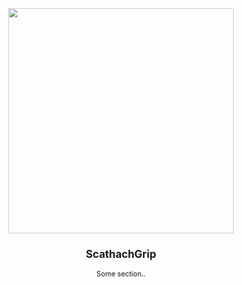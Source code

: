 <div align="center">
    <img src="https://cdn.discordapp.com/attachments/952117487166705747/1024989235465420830/10.png" width="450">
    <h2>ScathachGrip</h2>
    <p>Some section..</p>
</div>
